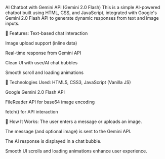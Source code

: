 AI Chatbot with Gemini API (Gemini 2.0 Flash)
This is a simple AI-powered chatbot built using HTML, CSS, and JavaScript, integrated with Google's Gemini 2.0 Flash API to generate dynamic responses from text and image inputs.

🧠 Features:
Text-based chat interaction

Image upload support (inline data)

Real-time response from Gemini API

Clean UI with user/AI chat bubbles

Smooth scroll and loading animations

🔧 Technologies Used:
HTML5, CSS3, JavaScript (Vanilla JS)

Google Gemini 2.0 Flash API

FileReader API for base64 image encoding

fetch() for API interaction

🚀 How It Works:
The user enters a message or uploads an image.

The message (and optional image) is sent to the Gemini API.

The AI response is displayed in a chat bubble.

Smooth UI scrolls and loading animations enhance user experience.

